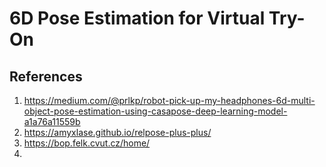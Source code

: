 # 6D Pose Estimation for Virtual Try-On





## References
1. https://medium.com/@prlkp/robot-pick-up-my-headphones-6d-multi-object-pose-estimation-using-casapose-deep-learning-model-a1a76a11559b
2. https://amyxlase.github.io/relpose-plus-plus/
3. https://bop.felk.cvut.cz/home/
4. 
